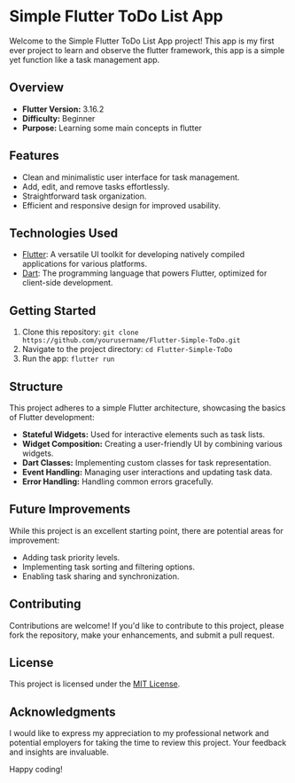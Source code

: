 # Simple Flutter ToDo List App

Welcome to the Simple Flutter ToDo List App project! This app is my first ever project to learn and observe the flutter framework, this app is a simple yet function like a task management app.

## Overview

- **Flutter Version:** 3.16.2
- **Difficulty:** Beginner
- **Purpose:** Learning some main concepts in flutter

## Features

- Clean and minimalistic user interface for task management.
- Add, edit, and remove tasks effortlessly.
- Straightforward task organization.
- Efficient and responsive design for improved usability.

## Technologies Used

- [Flutter](https://flutter.dev/): A versatile UI toolkit for developing natively compiled applications for various platforms.
- [Dart](https://dart.dev/): The programming language that powers Flutter, optimized for client-side development.

## Getting Started

1. Clone this repository: `git clone https://github.com/yourusername/Flutter-Simple-ToDo.git`
2. Navigate to the project directory: `cd Flutter-Simple-ToDo`
3. Run the app: `flutter run`

## Structure

This project adheres to a simple Flutter architecture, showcasing the basics of Flutter development:

- **Stateful Widgets:** Used for interactive elements such as task lists.
- **Widget Composition:** Creating a user-friendly UI by combining various widgets.
- **Dart Classes:** Implementing custom classes for task representation.
- **Event Handling:** Managing user interactions and updating task data.
- **Error Handling:** Handling common errors gracefully.

## Future Improvements

While this project is an excellent starting point, there are potential areas for improvement:

- Adding task priority levels.
- Implementing task sorting and filtering options.
- Enabling task sharing and synchronization.

## Contributing

Contributions are welcome! If you'd like to contribute to this project, please fork the repository, make your enhancements, and submit a pull request.

## License

This project is licensed under the [MIT License](LICENSE.md).

## Acknowledgments

I would like to express my appreciation to my professional network and potential employers for taking the time to review this project. Your feedback and insights are invaluable.

Happy coding!
